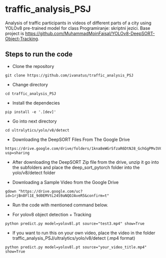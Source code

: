 # traffic_analysis_PSJ
Analysis of traffic participants in videos of different parts of a city using YOLOv8 pre-trained model for class Programiranje: skriptni jezici.
Base project is https://github.com/MuhammadMoinFaisal/YOLOv8-DeepSORT-Object-Tracking.

## Steps to run the code
- Clone the repository
```
git clone https://github.com/ivanatus/traffic_analysis_PSJ
```
- Change directory
```
cd traffic_analysis_PSJ
```
- Install the dependecies
```
pip install -e '.[dev]'
```

- Go into next directory
```
cd ultralytics/yolo/v8/detect
```
- Downloading the DeepSORT Files From The Google Drive 
```
https://drive.google.com/drive/folders/1kna8eWGrSfzaR6DtNJ8_GchGgPMv3VC8?usp=sharing
```
- After downloading the DeepSORT Zip file from the drive, unzip it go into the subfolders and place the deep_sort_pytorch folder into the yolo/v8/detect folder

- Downloading a Sample Video from the Google Drive
```
gdown "https://drive.google.com/uc?id=1rjBn8Fl1E_9d0EMVtL24S9aNQOJAveR5&confirm=t"
```

- Run the code with mentioned command below.

- For yolov8 object detection + Tracking
```
python predict.py model=yolov8l.pt source="test3.mp4" show=True
```
- If you want to run this on your own video, place the video in the folder traffic_analysis_PSJ/ultralytics/yolo/v8/detect (.mp4 format)

```
python predict.py model=yolov8l.pt source="your_video_title.mp4" show=True
```
